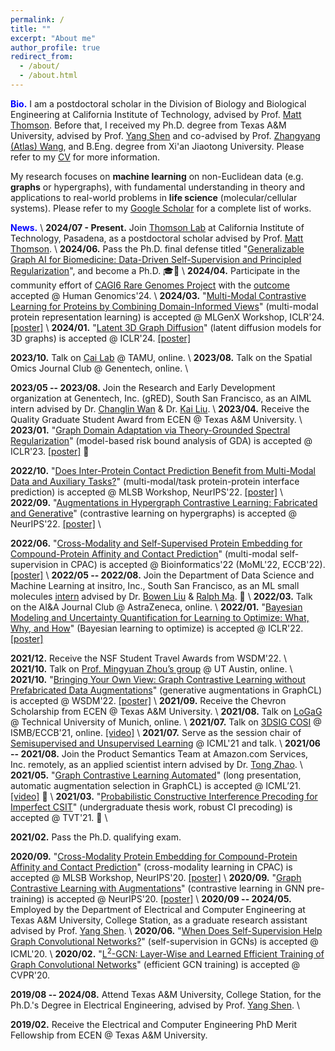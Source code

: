 ```yaml
---
permalink: /
title: ""
excerpt: "About me"
author_profile: true
redirect_from: 
  - /about/
  - /about.html
---
```



<span style="color:blue">**Bio.**</span> I am a postdoctoral scholar in the Division of Biology and Biological Engineering at California Institute of Technology, advised by Prof. [Matt Thomson](https://www.bbe.caltech.edu/people/matt-thomson).
Before that, I received my Ph.D. degree from Texas A&M University, advised by Prof. [Yang Shen](https://shen-lab.github.io) and co-advised by Prof. [Zhangyang (Atlas) Wang](https://vita-group.github.io/), and B.Eng. degree from Xi'an Jiaotong University. Please refer to my [CV](https://yyou1996.github.io/files/yuning_cv.pdf) for more information.

<!-- \\
<br /> -->

<!-- 🧫<span style="color:blue">**Research.**</span> -->
My research focuses on **machine learning** on non-Euclidean data (e.g. **graphs** or hypergraphs), with fundamental understanding in theory and applications to real-world problems in **life science** (molecular/cellular systems).
Please refer to my [Google Scholar](https://scholar.google.com/citations?hl=en&user=Pv-V2igAAAAJ) for a complete list of works.

<!-- Representative works include: -->
<!-- - Graph contrastive self-supervised learning ([GraphCL](https://arxiv.org/abs/2010.13902), 1k+✍️) with its automated versions (e.g. [JOAO](https://arxiv.org/abs/2106.07594)) and extension on hypergraphs ([HyperGCL](https://arxiv.org/abs/2210.03801)); -->
<!-- - A model-based risk bound analysis of graph domain adaptation ([GDA](https://openreview.net/forum?id=OysfLgrk8mk)); -->
<!-- - An application of graph self-supervised learning to compound-protein affinity and contact prediction ([CPAC](https://www.biorxiv.org/content/10.1101/2022.07.18.500559v1)). -->

<!-- Moreover, for a glance of research in the field of graph self-supervised learning, please refer to the GitHub [repo](https://github.com/ChandlerBang/awesome-self-supervised-gnn) (1k+⭐).  -->
<!-- (ii) heuristic self-supervision on graphs ([SS-GCNs](https://arxiv.org/abs/2006.09136)), -->
<!-- , [GraphCL-LP](https://arxiv.org/abs/2201.01702) -->


<span style="color:blue">**News.**</span> \\
**2024/07 - Present.** Join [Thomson Lab](https://thomsonlab.caltech.edu) at California Institute of Technology, Pasadena, as a postdoctoral scholar advised by Prof. [Matt Thomson](https://www.bbe.caltech.edu/people/matt-thomson). \\
**2024/06.** Pass the Ph.D. final defense titled "[Generalizable Graph AI for Biomedicine: Data-Driven Self-Supervision and Principled Regularization]()", and become a Ph.D. 🎓🎉 \\
**2024/04.** Participate in the community effort of [CAGI6 Rare Genomes Project](https://genomeinterpretation.org/cagi6-rgp.html) with the [outcome](https://www.medrxiv.org/content/10.1101/2023.08.02.23293212v1) accepted @ Human Genomics'24. \\
**2024/03.** "[Multi-Modal Contrastive Learning for Proteins by Combining Domain-Informed Views](https://openreview.net/forum?id=xDcTugulVV)" (multi-modal protein representation learning) is accepted @ MLGenX Workshop, ICLR'24.
[[poster]](https://yyou1996.github.io/files/mlgenx2024_protein_poster.pdf) \\
**2024/01.** "[Latent 3D Graph Diffusion](https://openreview.net/forum?id=cXbnGtO0NZ)" (latent diffusion models for 3D graphs) is accepted @ ICLR'24.
[[poster]](https://yyou1996.github.io/files/iclr2024_ldm3dg_poster.pdf)

**2023/10.** Talk on [Cai Lab](https://cailab-tamu.github.io/) @ TAMU, online. \\
**2023/08.** Talk on the Spatial Omics Journal Club @ Genentech, online. \\
<!-- 🐰**2023/06.** Have a sweet time in [Genentech Gives Back](https://www.gene.com/good/giving/programs-volunteerism/gives-back) week. 💙 \\ -->
**2023/05 -- 2023/08.** Join the Research and Early Development organization at Genentech, Inc. (gRED), South San Francisco, as an AIML intern advised by Dr. [Changlin Wan](http://changlinwan.com/) & Dr. [Kai Liu](https://www.linkedin.com/in/kai-liu-5aa28914/). \\
**2023/04.** Receive the Quality Graduate Student Award from ECEN @ Texas A&M University. \\
**2023/01.** "[Graph Domain Adaptation via Theory-Grounded Spectral Regularization](https://openreview.net/forum?id=OysfLgrk8mk)" (model-based risk bound analysis of GDA) is accepted @ ICLR'23. [[poster]](https://yyou1996.github.io/files/iclr2023_gda_poster.pdf) 🎉

**2022/10.** "[Does Inter-Protein Contact Prediction Benefit from Multi-Modal Data and Auxiliary Tasks?](https://www.biorxiv.org/content/10.1101/2022.11.29.518454v1)" (multi-modal/task protein-protein interface prediction) is accepted @ MLSB Workshop, NeurIPS'22. [[poster]](https://yyou1996.github.io/files/mlsb2022_protein_poster.pdf) \\
**2022/09.** "[Augmentations in Hypergraph Contrastive Learning: Fabricated and Generative](https://arxiv.org/abs/2210.03801)" (contrastive learning on hypergraphs) is accepted @ NeurIPS'22. [[poster]](https://yyou1996.github.io/files/neurips2022_hypergcl_poster.pdf) \\
<!-- 🐯**2022/07.** Happy [4th anniversary](https://www.linkedin.com/posts/insitro_the-past-four-years-would-not-have-been-possible-activity-6963918926535700480-eM2X?utm_source=linkedin_share&utm_medium=member_desktop_web) to insitro, Inc.! 🎂 \\ -->
**2022/06.** "[Cross-Modality and Self-Supervised Protein Embedding for Compound-Protein Affinity and Contact Prediction](https://www.biorxiv.org/content/10.1101/2022.07.18.500559v1)" (multi-modal self-supervision in CPAC) is accepted @ Bioinformatics'22 (MoML'22, ECCB'22). [[poster]](https://yyou1996.github.io/files/moml2022_cpac_poster.pdf) \\
**2022/05 -- 2022/08.** Join the Department of Data Science and Machine Learning at insitro, Inc., South San Francisco, as an ML small molecules [intern](https://www.linkedin.com/posts/insitro_machinelearning-activity-6954871600278097920-kEH-?utm_source=linkedin_share&utm_medium=member_desktop_web) advised by Dr. [Bowen Liu](https://scholar.google.com/citations?user=l_IWUOAAAAAJ&hl=en&oi=ao) & [Ralph Ma](https://www.linkedin.com/in/ralphma/). 🎉 \\
**2022/03.** Talk on the AI&A Journal Club @ AstraZeneca, online. \\
**2022/01.** "[Bayesian Modeling and Uncertainty Quantification for Learning to Optimize: What, Why, and How](https://openreview.net/forum?id=EVVadRFRgL7)" (Bayesian learning to optimize) is accepted @ ICLR'22. [[poster]](https://yyou1996.github.io/files/iclr2022_bl2o_poster.pdf)

**2021/12.** Receive the NSF Student Travel Awards from WSDM'22. \\
**2021/10.** Talk on [Prof. Mingyuan Zhou’s group](https://mingyuanzhou.github.io/index.html) @ UT Austin, online. \\
**2021/10.** "[Bringing Your Own View: Graph Contrastive Learning without Prefabricated Data Augmentations](https://arxiv.org/abs/2201.01702)" (generative augmentations in GraphCL) is accepted @ WSDM'22. [[poster]](https://yyou1996.github.io/files/wsdm2022_graphcl_lp_poster.pdf) \\
**2021/09.** Receive the Chevron Scholarship from ECEN @ Texas A&M University. \\
**2021/08.** Talk on [LoGaG](https://hannes-stark.com/logag-reading-group) @ Technical University of Munich, online. \\
**2021/07.** Talk on [3DSIG COSI](https://www.iscb.org/cms_addon/conferences/ismbeccb2021/tracks/3dsig) @ ISMB/ECCB'21, online. [[video]](https://www.youtube.com/watch?v=lX1jSvi44uE) \\
**2021/07.** Serve as the session chair of [Semisupervised and Unsupervised Learning](https://icml.cc/Conferences/2021/Schedule?showParentSession=12101) @ ICML'21 and talk. \\
**2021/06 -- 2021/08.** Join the Product Semantics Team at Amazon.com Services, Inc. remotely, as an applied scientist intern advised by Dr. [Tong Zhao](https://scholar.google.com/citations?user=SSBJh9oAAAAJ&hl=en&oi=ao). \\
**2021/05.** "[Graph Contrastive Learning Automated](https://arxiv.org/abs/2106.07594)" (long presentation, automatic augmentation selection in GraphCL) is accepted @ ICML’21. [[video]](https://slideslive.com/38958634/graph-contrastive-learning-automated) 🎉 \\
**2021/03.** "[Probabilistic Constructive Interference Precoding for Imperfect CSIT](https://ieeexplore.ieee.org/document/9374108)" (undergraduate thesis work, robust CI precoding) is accepted @ TVT'21. 🎉 \\
<!-- 🐂**2021/02.** Survive [Texas winter storm](https://www.foxnews.com/us/texas-winter-storm-power-outage-snow-temperatures). 🥶 \\ -->
**2021/02.** Pass the Ph.D. qualifying exam.

<!-- 🐭**2020/12.** "[AR-Stock: Deep Augmented Relational Stock Prediction](https://aaai-kdf.github.io/kdf2021/assets/pdfs/KDF_21_paper_5.pdf)" (oral, GCNs in stock prediction) is accepted @ KDF Workshop, AAAI'21. \\ -->
**2020/09.** "[Cross-Modality Protein Embedding for Compound-Protein Affinity and Contact Prediction](https://www.biorxiv.org/content/10.1101/2020.11.29.403162v1)" (cross-modality learning in CPAC) is accepted @ MLSB Workshop, NeurIPS'20. [[poster]](https://yyou1996.github.io/files/mlsb2020_cpac_poster.pdf) \\
**2020/09.** "[Graph Contrastive Learning with Augmentations](https://arxiv.org/abs/2010.13902)" (contrastive learning in GNN pre-training) is accepted @ NeurIPS'20. [[poster]](https://yyou1996.github.io/files/neurips2020_graphcl_poster.pdf) \\
**2020/09 -- 2024/05.** Employed by the Department of Electrical and Computer Engineering at Texas A&M University, College Station, as a graduate research assistant advised by Prof. [Yang Shen](https://shen-lab.github.io/). \\
**2020/06.** "[When Does Self-Supervision Help Graph Convolutional Networks?](https://arxiv.org/abs/2006.09136)" (self-supervision in GCNs) is accepted @ ICML'20. \\
**2020/02.** "[L<sup>2</sup>-GCN: Layer-Wise and Learned Efficient Training of Graph Convolutional Networks](https://arxiv.org/abs/2003.13606)" (efficient GCN training) is accepted @ CVPR'20.

**2019/08 -- 2024/08.** Attend Texas A&M University, College Station, for the Ph.D.'s Degree in Electrical Engineering, advised by Prof. [Yang Shen](https://shen-lab.github.io/). \\
<!-- 🐖**2019/05 -- 2019/08.** Join [Intelligence SciencE and systEm Lab (iSEE)](https://www.isee-ai.cn/) in the School of Data and Computer Science at Sun Yet-Sen University, Guangzhou, as a voluntary research assistant advised by Prof. [Wei-Shi Zheng](https://www.isee-ai.cn/~zhwshi/). \\ -->
**2019/02.** Receive the Electrical and Computer Engineering PhD Merit Fellowship from ECEN @ Texas A&M University.

<!--  🐶**2018/09 -- 2019/04.** Join State Key Laboratory for Strength and Vibration of Mechanical Structures in the School of Aerospace Engineering at Xi'an Jiaotong University, Xi'an, as a voluntary research assistant advised by Dr. [Gangming Lv](http://gr.xjtu.edu.cn/web/gmlv/1) & Prof. [Guiyan Rong](http://gr.xjtu.edu.cn/web/yanguirong/1). \\
**2018/07 -- 2018/08.** Join [Optical+Biomedical Engineering Laboratory (OBEL)](http://obel.ee.uwa.edu.au/) in the School of Electrical, Electronic & Computer Engineering at the University of Western Australia, Perth, as a voluntary research assistant advised by Dr. [Karol Karnowski](https://scholar.google.com/citations?user=piE2NlMAAAAJ&hl=en&oi=ao) & Prof. [Barry Cense](https://scholar.google.com/citations?user=j88vA6YAAAAJ&hl=en&oi=ao). -->

<!-- 🐵**2016/12.** Receive 1st Prize in Shaanxi at Contemporary Undergraduate Mathematical Contest in Modeling from China Society for Industrial and Applied Mathematics. -->

<!-- 🐏**2015/08 -- 2019/06.** Attend Xi'an Jiaotong University, Xi'an, China, for the Bachelor's Degree in Information Engineering. ✈️ -->
